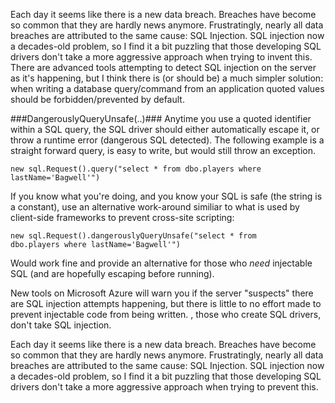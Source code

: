 Each day it seems like there is a new data breach. Breaches have become so common that they are hardly news anymore. 
Frustratingly, nearly all data breaches are attributed to the same cause: SQL Injection. 
SQL injection now a decades-old problem, so I find it a bit puzzling that those developing SQL drivers don't take a more aggressive approach when trying to invent this.
There are advanced tools attempting to detect SQL injection on the server as it's happening, but I think there is (or should be) a much simpler solution: 
when writing a database query/command from an application quoted values should be forbidden/prevented by default.

###DangerouslyQueryUnsafe(..)###
Anytime you use a quoted identifier within a SQL query, the SQL driver should either automatically escape it, or throw a runtime error (dangerous SQL detected).
The following example is a straight forward query, is easy to write, but would still throw an exception.

<code>new sql.Request().query("select * from dbo.players where lastName='Bagwell'")</code>
							
If you know what you're doing, and you know your SQL is safe (the string is a constant), use an alternative work-around similiar to what is
used by client-side frameworks to prevent cross-site scripting:

<code>new sql.Request().dangerouslyQueryUnsafe("select * from dbo.players where lastName='Bagwell'")</code>

Would work fine and provide an alternative for those who *need* injectable SQL (and are hopefully escaping before running).

New tools on Microsoft Azure will warn you if the server "suspects" there are SQL injection attempts happening, but there is little to no effort made
to prevent injectable code from being written. , those who create SQL drivers, don't 
take SQL injection.

<p>Each day it seems like there is a new data breach. Breaches have become so common that they are hardly news anymore. 
Frustratingly, nearly all data breaches are attributed to the same cause: SQL Injection. 
SQL injection now a decades-old problem, so I find it a bit puzzling that those developing SQL drivers don't take a more aggressive approach when trying to prevent this.</p>